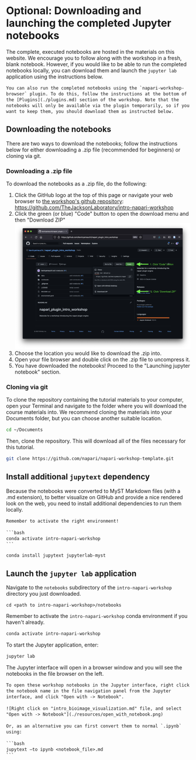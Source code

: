 # Optional: Downloading and launching the completed Jupyter notebooks

The complete, executed notebooks are hosted in the materials on this website. We encourage you
to follow along with the workshop in a fresh, blank notebook. However, if you
would like to be able to run the completed notebooks locally, you can download them
and launch the `jupyter lab` application using the instructions below.

```{tip}
You can also run the completed notebooks using the `napari-workshop-browser` plugin. To do this, follow the instructions at the bottom of the [Plugins](./plugins.md) section of the workshop. Note that the notebooks will only be available via the plugin temporarily, so if you want to keep them, you should download them as instructed below.
```

## Downloading the notebooks

There are two ways to download the notebooks; follow the instructions below for
either downloading a .zip file (recommended for beginners) or cloning via git.

### Downloading a .zip file
To download the notebooks as a .zip file, do the following:

1. Click the GitHub logo at the top of this page or navigate your web browser to [the workshop's github repository](https://github.com/TheJacksonLaboratory/intro-napari-workshop): https://github.com/TheJacksonLaboratory/intro-napari-workshop
2. Click the green (or blue) "Code" button to open the download menu and then
   "Download ZIP" ![download code](./resources/download_code.png)
3. Choose the location you would like to download the .zip into.
4. Open your file browser and double click on the .zip file to uncompress it.
5. You have downloaded the notebooks! Proceed to the "Launching jupyter
   notebook" section.

### Cloning via git
To clone the repository containing the tutorial materials to your computer, open
your Terminal and navigate to the folder where you will download the course
materials into. We recommend cloning the materials into your Documents folder,
but you can choose another suitable location. 

 ```bash
 cd ~/Documents
 ```

Then, clone the repository. This will download all of the files necessary for
this tutorial.

 ```bash
 git clone https://github.com/napari/napari-workshop-template.git
 ```

## Install additional `jupytext` dependency

Because the notebooks were converted to MyST Markdown files (with a .md extension),
to better  visualize on GitHub and provide a nice rendered look on the web,
you need to install additional dependencies to run them locally.

````{important}
Remember to activate the right environment!

```bash
conda activate intro-napari-workshop
```
````

```bash
conda install jupytext jupyterlab-myst
```


## Launch the `jupyter lab` application

Navigate to the `notebooks` subdirectory of the
`intro-napari-workshop` directory you just downloaded.

```
cd <path to intro-napari-workshop>/notebooks
```

Remember to activate the `intro-napari-workshop` conda environment if you haven't already.

```bash
conda activate intro-napari-workshop
```

To start the Jupyter application, enter:

```bash
jupyter lab
```

The Jupyter interface will open in a browser window and you will see the notebooks
in the file browser on the left.

````{important}
To open these workshop notebooks in the Jupyter interface, right click the notebook name in the file navigation panel from the Jupyter interface, and click "Open with -> Notebook".

![Right click on "intro_bioimage_visualization.md" file, and select "Open with -> Notebook"](./resources/open_with_notebook.png)

Or, as an alternative you can first convert them to normal `.ipynb` using:

```bash
jupytext –to ipynb <notebook_file>.md
```

````
